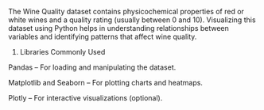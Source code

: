 The Wine Quality dataset contains physicochemical properties of red or white wines and a quality rating (usually between 0 and 10).
Visualizing this dataset using Python helps in understanding relationships between variables and identifying patterns that affect wine quality.

1. Libraries Commonly Used

Pandas – For loading and manipulating the dataset.

Matplotlib and Seaborn – For plotting charts and heatmaps.

Plotly – For interactive visualizations (optional).
